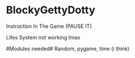 # BlockyGettyDotty
Instruction In The Game   (PAUSE IT)


Lifes System not working lmao

#Modules needed#
Random,
pygame,
time (i think)
